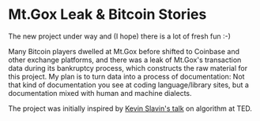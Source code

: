 # Mt.Gox Leak & Bitcoin Stories
The new project under way and (I hope) there is a lot of fresh fun :-)

Many Bitcoin players dwelled at Mt.Gox before shifted to Coinbase and other exchange platforms, and there was a leak of Mt.Gox's transaction data during its bankruptcy process, which constructs the raw material for this project. My plan is to turn data into a process of documentation: Not that kind of documentation you see at coding language/library sites, but a documentation mixed with human and machine dialects.

The project was initially inspired by <a href="https://www.ted.com/talks/kevin_slavin_how_algorithms_shape_our_world?language=en">Kevin Slavin's talk</a> on algorithm at TED.
